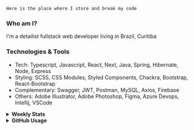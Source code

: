 ```
Here is the place where I store and break my code
```
### Who am I?
I'm a detailist fullstack web developer living in Brazil, Curitiba

### Technologies & Tools
- Tech: Typescript, Javascript, React, Next, Java, Spring, Hibernate, Node, Express
- Styling: SCSS, CSS Modules, Styled Components, Chackra, Bootstrap, React-Bootstrap
- Complementary: Swagger, JWT, Postman, MySQL, Axios, Firebase
- Others: Adobe Illustrator, Adobe Photoshop, Figma, Azure Devops, Intellij, VSCode

<details>
  <summary><b> Weekly Stats</b></summary>
<!--START_SECTION:waka-->

```text
TypeScript       22 hrs 3 mins   ████████████▒░░░░░░░░░░░░   48.89 %
CSS              18 hrs 46 mins  ██████████▒░░░░░░░░░░░░░░   41.63 %
JSON             1 hr 47 mins    █░░░░░░░░░░░░░░░░░░░░░░░░   03.98 %
Docker           1 hr 21 mins    ▓░░░░░░░░░░░░░░░░░░░░░░░░   03.03 %
Java             33 mins         ▒░░░░░░░░░░░░░░░░░░░░░░░░   01.23 %
Other            14 mins         ░░░░░░░░░░░░░░░░░░░░░░░░░   00.55 %
```

<!--END_SECTION:waka-->
</details>

<details>
  <summary><b> GitHub Usage</b></summary>
  
[![Top Langs](https://github-readme-stats.vercel.app/api/top-langs/?username=gxlpes&&langs_count=9&layout=compact)](https://github.com/anuraghazra/github-readme-stats)

</details>
